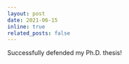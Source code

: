 ```yaml
---
layout: post
date: 2021-06-15
inline: true
related_posts: false
---
```


Successfully defended my Ph.D. thesis!
